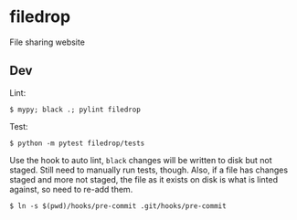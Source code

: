 # filedrop
File sharing website

## Dev

Lint:
```
$ mypy; black .; pylint filedrop
```

Test:
```
$ python -m pytest filedrop/tests
```

Use the hook to auto lint, `black` changes will be written to disk but not staged. Still need to manually run tests, though. Also, if a file has changes staged and more not staged, the file as it exists on disk is what is linted against, so need to re-add them.
```
$ ln -s $(pwd)/hooks/pre-commit .git/hooks/pre-commit
```